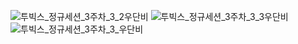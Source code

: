 ![투빅스_정규세션_3주차_3_2우단비](https://github.com/user-attachments/assets/064ae07d-19dd-4f57-8053-7f56bc53c5ed)
![투빅스_정규세션_3주차_3_3우단비](https://github.com/user-attachments/assets/70206cbb-3ab5-40e4-8792-d9f2ab75c045)
![투빅스_정규세션_3주차_3_우단비](https://github.com/user-attachments/assets/b060f225-93e1-45a4-9ad7-22f74958aecf)
